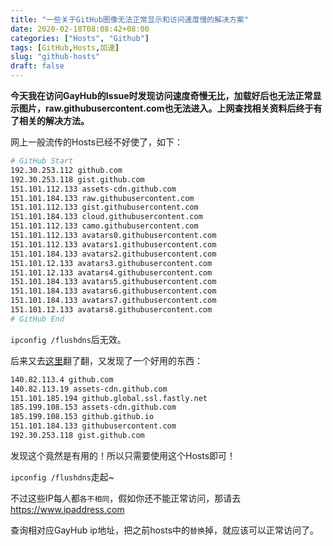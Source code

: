 ```yaml
---
title: "一些关于GitHub图像无法正常显示和访问速度慢的解决方案"
date: 2020-02-18T08:08:42+08:00
categories: ["Hosts", "Github"]
tags: [GitHub,Hosts,加速]
slug: "github-hosts"
draft: false
---
```


**今天我在访问GayHub的Issue时发现访问速度奇慢无比，加载好后也无法正常显示图片，raw.githubusercontent.com也无法进入。上网查找相关资料后终于有了相关的解决方法。**


网上一般流传的Hosts已经不好使了，如下：

```bash
# GitHub Start
192.30.253.112 github.com
192.30.253.118 gist.github.com
151.101.112.133 assets-cdn.github.com
151.101.184.133 raw.githubusercontent.com
151.101.112.133 gist.githubusercontent.com
151.101.184.133 cloud.githubusercontent.com
151.101.112.133 camo.githubusercontent.com
151.101.112.133 avatars0.githubusercontent.com
151.101.112.133 avatars1.githubusercontent.com
151.101.184.133 avatars2.githubusercontent.com
151.101.12.133 avatars3.githubusercontent.com
151.101.12.133 avatars4.githubusercontent.com
151.101.184.133 avatars5.githubusercontent.com
151.101.184.133 avatars6.githubusercontent.com
151.101.184.133 avatars7.githubusercontent.com
151.101.12.133 avatars8.githubusercontent.com
# GitHub End
```

`ipconfig /flushdns`后无效。

后来又去[这里](https://github.com/chenxuhua/issues-blog/issues/3)翻了翻，又发现了一个好用的东西：

```bash
140.82.113.4 github.com
140.82.113.19 assets-cdn.github.com
151.101.185.194 github.global.ssl.fastly.net
185.199.108.153 assets-cdn.github.com
185.199.108.153 github.github.io
151.101.184.133 githubusercontent.com
192.30.253.118 gist.github.com
```

发现这个竟然是有用的！所以只需要使用这个Hosts即可！

`ipconfig /flushdns`走起~

不过这些IP每人都`各不相同`，假如你还不能正常访问，那请去<https://www.ipaddress.com>

查询相对应GayHub ip地址，把之前hosts中的`替换`掉，就应该可以正常访问了。

